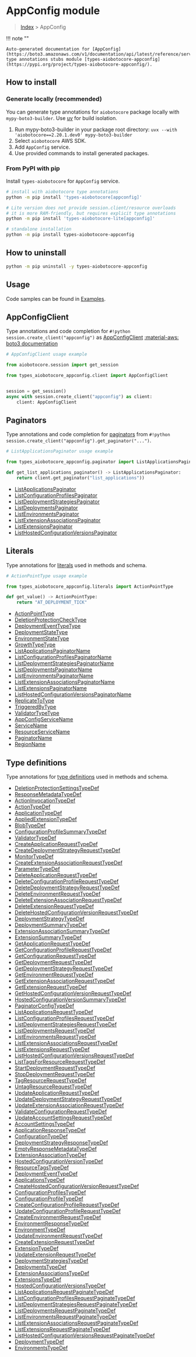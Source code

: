 # AppConfig module

> [Index](../README.md) > AppConfig


!!! note ""

    Auto-generated documentation for [AppConfig](https://boto3.amazonaws.com/v1/documentation/api/latest/reference/services/appconfig.html#appconfig)
    type annotations stubs module [types-aiobotocore-appconfig](https://pypi.org/project/types-aiobotocore-appconfig/).

## How to install

### Generate locally (recommended)

You can generate type annotations for `aiobotocore` package locally with `mypy-boto3-builder`.
Use [uv](https://docs.astral.sh/uv/getting-started/installation/) for build isolation.

1. Run mypy-boto3-builder in your package root directory: `uvx --with 'aiobotocore==2.20.1.dev0' mypy-boto3-builder`
1. Select `aiobotocore` AWS SDK.
1. Add `AppConfig` service.
1. Use provided commands to install generated packages.



### From PyPI with pip

Install `types-aiobotocore` for `AppConfig` service.

```bash
# install with aiobotocore type annotations
python -m pip install 'types-aiobotocore[appconfig]'

# Lite version does not provide session.client/resource overloads
# it is more RAM-friendly, but requires explicit type annotations
python -m pip install 'types-aiobotocore-lite[appconfig]'

# standalone installation
python -m pip install types-aiobotocore-appconfig
```



## How to uninstall

```bash
python -m pip uninstall -y types-aiobotocore-appconfig
```

## Usage

Code samples can be found in [Examples](./usage.md).

## AppConfigClient

Type annotations and code completion for  `#!python session.create_client("appconfig")` as [AppConfigClient](./client.md)
[:material-aws: boto3 documentation](https://boto3.amazonaws.com/v1/documentation/api/latest/reference/services/appconfig.html#AppConfig.Client)

```python
# AppConfigClient usage example

from aiobotocore.session import get_session

from types_aiobotocore_appconfig.client import AppConfigClient


session = get_session()
async with session.create_client("appconfig") as client:
    client: AppConfigClient
```


## Paginators

Type annotations and code completion for
[paginators](./paginators.md)
from `#!python session.create_client("appconfig").get_paginator("...")`.

```python
# ListApplicationsPaginator usage example

from types_aiobotocore_appconfig.paginator import ListApplicationsPaginator

def get_list_applications_paginator() -> ListApplicationsPaginator:
    return client.get_paginator("list_applications"))
```

- [ListApplicationsPaginator](./paginators.md#listapplicationspaginator)
- [ListConfigurationProfilesPaginator](./paginators.md#listconfigurationprofilespaginator)
- [ListDeploymentStrategiesPaginator](./paginators.md#listdeploymentstrategiespaginator)
- [ListDeploymentsPaginator](./paginators.md#listdeploymentspaginator)
- [ListEnvironmentsPaginator](./paginators.md#listenvironmentspaginator)
- [ListExtensionAssociationsPaginator](./paginators.md#listextensionassociationspaginator)
- [ListExtensionsPaginator](./paginators.md#listextensionspaginator)
- [ListHostedConfigurationVersionsPaginator](./paginators.md#listhostedconfigurationversionspaginator)








## Literals

Type annotations for [literals](./literals.md) used in methods and schema.

```python
# ActionPointType usage example

from types_aiobotocore_appconfig.literals import ActionPointType

def get_value() -> ActionPointType:
    return "AT_DEPLOYMENT_TICK"
```

- [ActionPointType](./literals.md#actionpointtype)
- [DeletionProtectionCheckType](./literals.md#deletionprotectionchecktype)
- [DeploymentEventTypeType](./literals.md#deploymenteventtypetype)
- [DeploymentStateType](./literals.md#deploymentstatetype)
- [EnvironmentStateType](./literals.md#environmentstatetype)
- [GrowthTypeType](./literals.md#growthtypetype)
- [ListApplicationsPaginatorName](./literals.md#listapplicationspaginatorname)
- [ListConfigurationProfilesPaginatorName](./literals.md#listconfigurationprofilespaginatorname)
- [ListDeploymentStrategiesPaginatorName](./literals.md#listdeploymentstrategiespaginatorname)
- [ListDeploymentsPaginatorName](./literals.md#listdeploymentspaginatorname)
- [ListEnvironmentsPaginatorName](./literals.md#listenvironmentspaginatorname)
- [ListExtensionAssociationsPaginatorName](./literals.md#listextensionassociationspaginatorname)
- [ListExtensionsPaginatorName](./literals.md#listextensionspaginatorname)
- [ListHostedConfigurationVersionsPaginatorName](./literals.md#listhostedconfigurationversionspaginatorname)
- [ReplicateToType](./literals.md#replicatetotype)
- [TriggeredByType](./literals.md#triggeredbytype)
- [ValidatorTypeType](./literals.md#validatortypetype)
- [AppConfigServiceName](./literals.md#appconfigservicename)
- [ServiceName](./literals.md#servicename)
- [ResourceServiceName](./literals.md#resourceservicename)
- [PaginatorName](./literals.md#paginatorname)
- [RegionName](./literals.md#regionname)




## Type definitions

Type annotations for [type definitions](./type_defs.md) used in methods and schema.

- [DeletionProtectionSettingsTypeDef](./type_defs.md#deletionprotectionsettingstypedef)
- [ResponseMetadataTypeDef](./type_defs.md#responsemetadatatypedef)
- [ActionInvocationTypeDef](./type_defs.md#actioninvocationtypedef)
- [ActionTypeDef](./type_defs.md#actiontypedef)
- [ApplicationTypeDef](./type_defs.md#applicationtypedef)
- [AppliedExtensionTypeDef](./type_defs.md#appliedextensiontypedef)
- [BlobTypeDef](./type_defs.md#blobtypedef)
- [ConfigurationProfileSummaryTypeDef](./type_defs.md#configurationprofilesummarytypedef)
- [ValidatorTypeDef](./type_defs.md#validatortypedef)
- [CreateApplicationRequestTypeDef](./type_defs.md#createapplicationrequesttypedef)
- [CreateDeploymentStrategyRequestTypeDef](./type_defs.md#createdeploymentstrategyrequesttypedef)
- [MonitorTypeDef](./type_defs.md#monitortypedef)
- [CreateExtensionAssociationRequestTypeDef](./type_defs.md#createextensionassociationrequesttypedef)
- [ParameterTypeDef](./type_defs.md#parametertypedef)
- [DeleteApplicationRequestTypeDef](./type_defs.md#deleteapplicationrequesttypedef)
- [DeleteConfigurationProfileRequestTypeDef](./type_defs.md#deleteconfigurationprofilerequesttypedef)
- [DeleteDeploymentStrategyRequestTypeDef](./type_defs.md#deletedeploymentstrategyrequesttypedef)
- [DeleteEnvironmentRequestTypeDef](./type_defs.md#deleteenvironmentrequesttypedef)
- [DeleteExtensionAssociationRequestTypeDef](./type_defs.md#deleteextensionassociationrequesttypedef)
- [DeleteExtensionRequestTypeDef](./type_defs.md#deleteextensionrequesttypedef)
- [DeleteHostedConfigurationVersionRequestTypeDef](./type_defs.md#deletehostedconfigurationversionrequesttypedef)
- [DeploymentStrategyTypeDef](./type_defs.md#deploymentstrategytypedef)
- [DeploymentSummaryTypeDef](./type_defs.md#deploymentsummarytypedef)
- [ExtensionAssociationSummaryTypeDef](./type_defs.md#extensionassociationsummarytypedef)
- [ExtensionSummaryTypeDef](./type_defs.md#extensionsummarytypedef)
- [GetApplicationRequestTypeDef](./type_defs.md#getapplicationrequesttypedef)
- [GetConfigurationProfileRequestTypeDef](./type_defs.md#getconfigurationprofilerequesttypedef)
- [GetConfigurationRequestTypeDef](./type_defs.md#getconfigurationrequesttypedef)
- [GetDeploymentRequestTypeDef](./type_defs.md#getdeploymentrequesttypedef)
- [GetDeploymentStrategyRequestTypeDef](./type_defs.md#getdeploymentstrategyrequesttypedef)
- [GetEnvironmentRequestTypeDef](./type_defs.md#getenvironmentrequesttypedef)
- [GetExtensionAssociationRequestTypeDef](./type_defs.md#getextensionassociationrequesttypedef)
- [GetExtensionRequestTypeDef](./type_defs.md#getextensionrequesttypedef)
- [GetHostedConfigurationVersionRequestTypeDef](./type_defs.md#gethostedconfigurationversionrequesttypedef)
- [HostedConfigurationVersionSummaryTypeDef](./type_defs.md#hostedconfigurationversionsummarytypedef)
- [PaginatorConfigTypeDef](./type_defs.md#paginatorconfigtypedef)
- [ListApplicationsRequestTypeDef](./type_defs.md#listapplicationsrequesttypedef)
- [ListConfigurationProfilesRequestTypeDef](./type_defs.md#listconfigurationprofilesrequesttypedef)
- [ListDeploymentStrategiesRequestTypeDef](./type_defs.md#listdeploymentstrategiesrequesttypedef)
- [ListDeploymentsRequestTypeDef](./type_defs.md#listdeploymentsrequesttypedef)
- [ListEnvironmentsRequestTypeDef](./type_defs.md#listenvironmentsrequesttypedef)
- [ListExtensionAssociationsRequestTypeDef](./type_defs.md#listextensionassociationsrequesttypedef)
- [ListExtensionsRequestTypeDef](./type_defs.md#listextensionsrequesttypedef)
- [ListHostedConfigurationVersionsRequestTypeDef](./type_defs.md#listhostedconfigurationversionsrequesttypedef)
- [ListTagsForResourceRequestTypeDef](./type_defs.md#listtagsforresourcerequesttypedef)
- [StartDeploymentRequestTypeDef](./type_defs.md#startdeploymentrequesttypedef)
- [StopDeploymentRequestTypeDef](./type_defs.md#stopdeploymentrequesttypedef)
- [TagResourceRequestTypeDef](./type_defs.md#tagresourcerequesttypedef)
- [UntagResourceRequestTypeDef](./type_defs.md#untagresourcerequesttypedef)
- [UpdateApplicationRequestTypeDef](./type_defs.md#updateapplicationrequesttypedef)
- [UpdateDeploymentStrategyRequestTypeDef](./type_defs.md#updatedeploymentstrategyrequesttypedef)
- [UpdateExtensionAssociationRequestTypeDef](./type_defs.md#updateextensionassociationrequesttypedef)
- [ValidateConfigurationRequestTypeDef](./type_defs.md#validateconfigurationrequesttypedef)
- [UpdateAccountSettingsRequestTypeDef](./type_defs.md#updateaccountsettingsrequesttypedef)
- [AccountSettingsTypeDef](./type_defs.md#accountsettingstypedef)
- [ApplicationResponseTypeDef](./type_defs.md#applicationresponsetypedef)
- [ConfigurationTypeDef](./type_defs.md#configurationtypedef)
- [DeploymentStrategyResponseTypeDef](./type_defs.md#deploymentstrategyresponsetypedef)
- [EmptyResponseMetadataTypeDef](./type_defs.md#emptyresponsemetadatatypedef)
- [ExtensionAssociationTypeDef](./type_defs.md#extensionassociationtypedef)
- [HostedConfigurationVersionTypeDef](./type_defs.md#hostedconfigurationversiontypedef)
- [ResourceTagsTypeDef](./type_defs.md#resourcetagstypedef)
- [DeploymentEventTypeDef](./type_defs.md#deploymenteventtypedef)
- [ApplicationsTypeDef](./type_defs.md#applicationstypedef)
- [CreateHostedConfigurationVersionRequestTypeDef](./type_defs.md#createhostedconfigurationversionrequesttypedef)
- [ConfigurationProfilesTypeDef](./type_defs.md#configurationprofilestypedef)
- [ConfigurationProfileTypeDef](./type_defs.md#configurationprofiletypedef)
- [CreateConfigurationProfileRequestTypeDef](./type_defs.md#createconfigurationprofilerequesttypedef)
- [UpdateConfigurationProfileRequestTypeDef](./type_defs.md#updateconfigurationprofilerequesttypedef)
- [CreateEnvironmentRequestTypeDef](./type_defs.md#createenvironmentrequesttypedef)
- [EnvironmentResponseTypeDef](./type_defs.md#environmentresponsetypedef)
- [EnvironmentTypeDef](./type_defs.md#environmenttypedef)
- [UpdateEnvironmentRequestTypeDef](./type_defs.md#updateenvironmentrequesttypedef)
- [CreateExtensionRequestTypeDef](./type_defs.md#createextensionrequesttypedef)
- [ExtensionTypeDef](./type_defs.md#extensiontypedef)
- [UpdateExtensionRequestTypeDef](./type_defs.md#updateextensionrequesttypedef)
- [DeploymentStrategiesTypeDef](./type_defs.md#deploymentstrategiestypedef)
- [DeploymentsTypeDef](./type_defs.md#deploymentstypedef)
- [ExtensionAssociationsTypeDef](./type_defs.md#extensionassociationstypedef)
- [ExtensionsTypeDef](./type_defs.md#extensionstypedef)
- [HostedConfigurationVersionsTypeDef](./type_defs.md#hostedconfigurationversionstypedef)
- [ListApplicationsRequestPaginateTypeDef](./type_defs.md#listapplicationsrequestpaginatetypedef)
- [ListConfigurationProfilesRequestPaginateTypeDef](./type_defs.md#listconfigurationprofilesrequestpaginatetypedef)
- [ListDeploymentStrategiesRequestPaginateTypeDef](./type_defs.md#listdeploymentstrategiesrequestpaginatetypedef)
- [ListDeploymentsRequestPaginateTypeDef](./type_defs.md#listdeploymentsrequestpaginatetypedef)
- [ListEnvironmentsRequestPaginateTypeDef](./type_defs.md#listenvironmentsrequestpaginatetypedef)
- [ListExtensionAssociationsRequestPaginateTypeDef](./type_defs.md#listextensionassociationsrequestpaginatetypedef)
- [ListExtensionsRequestPaginateTypeDef](./type_defs.md#listextensionsrequestpaginatetypedef)
- [ListHostedConfigurationVersionsRequestPaginateTypeDef](./type_defs.md#listhostedconfigurationversionsrequestpaginatetypedef)
- [DeploymentTypeDef](./type_defs.md#deploymenttypedef)
- [EnvironmentsTypeDef](./type_defs.md#environmentstypedef)

